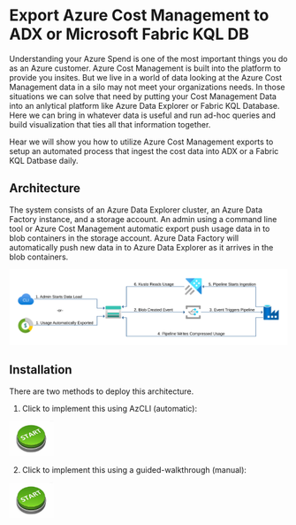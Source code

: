 # Export Azure Cost Management to ADX or Microsoft Fabric KQL DB
Understanding your Azure Spend is one of the most important things you do as an Azure customer. Azure Cost Management is built into the platform to provide you insites. But we live in a world of data looking at the Azure Cost Management data in a silo may not meet your organizations needs. In those situations we can solve that need by putting your Cost Management Data into an anlytical platform like Azure Data Explorer or Fabric KQL Database. Here we can bring in whatever data is useful and run ad-hoc queries and build visualization that ties all that information together.

Hear we will show you how to utilize Azure Cost Management exports to setup an automated process that ingest the cost data into ADX or a Fabric KQL Datbase daily.

## Architecture

The system consists of an Azure Data Explorer cluster, an Azure Data Factory instance, and a storage account. An admin using a command line tool or Azure Cost Management automatic export push usage data in to blob containers in the storage account. Azure Data Factory will automatically push new data in to Azure Data Explorer as it arrives in the blob containers.

![img](docs/images/usage-pipeline.svg)

## Installation

There are two methods to deploy this architecture. 

1. Click to implement this using AzCLI (automatic):

[<img alt="Template Deployment" width="80px" src="/docs/images/Start.jpg" />](/docs/template_deployment.md)

2. Click to implement this using a guided-walkthrough (manual):

[<img alt="Walkthrough Deployment" width="80px" src="/docs/images/Start.jpg" />](/docs/manual_deployment.md)



